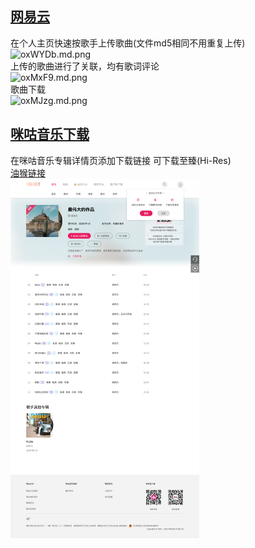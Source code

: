 ## [网易云](https://greasyfork.org/zh-CN/scripts/459633)  
在个人主页快速按歌手上传歌曲(文件md5相同不用重复上传)    
![oxWYDb.md.png](https://www.helloimg.com/images/2023/05/10/oxWYDb.md.png)  
上传的歌曲进行了关联，均有歌词评论  
![oxMxF9.md.png](https://www.helloimg.com/images/2023/05/10/oxMxF9.md.png)  
歌曲下载  
![oxMJzg.md.png](https://www.helloimg.com/images/2023/05/10/oxMJzg.md.png)  
## [咪咕音乐下载](https://greasyfork.org/zh-CN/scripts/453820)  
在咪咕音乐专辑详情页添加下载链接 可下载至臻(Hi-Res)  
[油猴链接](https://greasyfork.org/zh-CN/scripts/453820-migu-dl)  
<img src="https://raw.githubusercontent.com/Cinvin/MIGU-DL/main/screenshot.png" width="60%">
